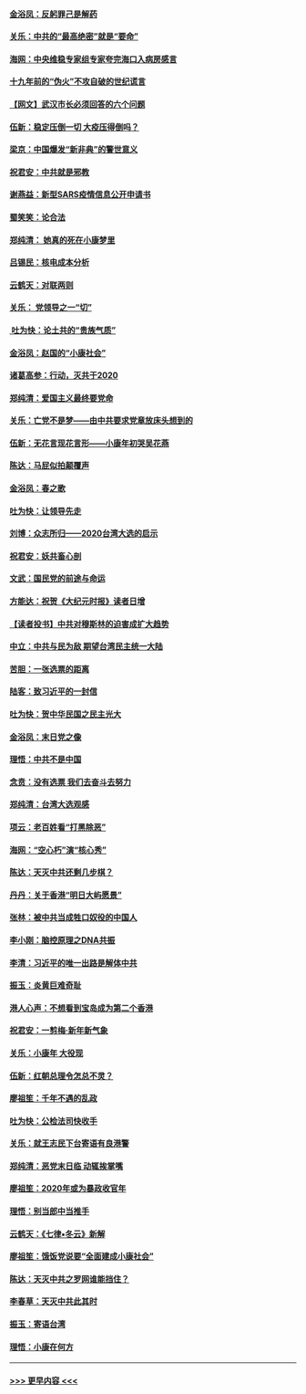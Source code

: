 #### [金浴凤：反躬罪己是解药](../pages/nsc993/n11820280.md?t=01260444) 
#### [关乐：中共的“最高绝密”就是“要命”](../pages/nsc993/n11816946.md?t=01260444) 
#### [海网：中央维稳专家组专家夸完海口入病房感言](../pages/nsc993/n11815138.md?t=01260444) 
#### [十九年前的“伪火”不攻自破的世纪谎言](../pages/nsc993/n11813238.md?t=01260444) 
#### [【网文】武汉市长必须回答的六个问题](../pages/nsc993/n11813848.md?t=01260444) 
#### [伍新：稳定压倒一切 大疫压得倒吗？](../pages/nsc993/n11812634.md?t=01260444) 
#### [梁京：中国爆发“新非典”的警世意义](../pages/nsc993/n11812554.md?t=01260444) 
#### [祝君安：中共就是邪教](../pages/nsc993/n11812431.md?t=01260444) 
#### [谢燕益：新型SARS疫情信息公开申请书](../pages/nsc993/n11808840.md?t=01260444) 
#### [蜀笑笑：论合法](../pages/nsc993/n11808064.md?t=01260444) 
#### [郑纯清： 她真的死在小康梦里](../pages/nsc993/n11806623.md?t=01260444) 
#### [吕锡民：核电成本分析](../pages/nsc993/n11806284.md?t=01260444) 
#### [云鹤天：对联两则](../pages/nsc993/n11805957.md?t=01260444) 
#### [关乐： 党领导之一“切”](../pages/nsc993/n11804505.md?t=01260444) 
#### [ 吐为快：论土共的“贵族气质”](../pages/nsc993/n11804490.md?t=01260444) 
#### [金浴凤：赵国的“小康社会”](../pages/nsc993/n11804452.md?t=01260444) 
#### [诸葛高参：行动，灭共于2020](../pages/nsc993/n11804120.md?t=01260444) 
#### [郑纯清：爱国主义最终要党命](../pages/nsc993/n11802197.md?t=01260444) 
#### [关乐：亡党不是梦——由中共要求党章放床头想到的](../pages/nsc993/n11802156.md?t=01260444) 
#### [伍新：无花言现花言形——小康年初哭吴花燕](../pages/nsc993/n11800044.md?t=01260444) 
#### [陈达：马屁似拍颠覆声](../pages/nsc993/n11800010.md?t=01260444) 
#### [金浴凤：春之歌](../pages/nsc993/n11797687.md?t=01260444) 
#### [吐为快：让领导先走](../pages/nsc993/n11797512.md?t=01260444) 
#### [刘博：众志所归——2020台湾大选的启示](../pages/nsc993/n11796878.md?t=01260444) 
#### [祝君安：妖共畜心剖](../pages/nsc993/n11794273.md?t=01260444) 
#### [文武：国民党的前途与命运](../pages/nsc993/n11794198.md?t=01260444) 
#### [方能达：祝贺《大纪元时报》读者日增](../pages/nsc993/n11793807.md?t=01260444) 
#### [【读者投书】中共对穆斯林的迫害成扩大趋势](../pages/nsc993/n11791371.md?t=01260444) 
#### [中立：中共与民为敌 期望台湾民主统一大陆](../pages/nsc993/n11790392.md?t=01260444) 
#### [苦胆：一张选票的距离](../pages/nsc993/n11788914.md?t=01260444) 
#### [陆客：致习近平的一封信](../pages/nsc993/n11788867.md?t=01260444) 
#### [吐为快：贺中华民国之民主光大](../pages/nsc993/n11788618.md?t=01260444) 
#### [金浴凤：末日党之像](../pages/nsc993/n11787475.md?t=01260444) 
#### [理悟：中共不是中国](../pages/nsc993/n11787463.md?t=01260444) 
#### [念贲：没有选票  我们去奋斗去努力](../pages/nsc993/n11787398.md?t=01260444) 
#### [郑纯清：台湾大选观感](../pages/nsc993/n11786210.md?t=01260444) 
#### [项云：老百姓看“打黑除恶”](../pages/nsc993/n11785398.md?t=01260444) 
#### [海网：“空心朽”演“核心秀”](../pages/nsc993/n11783874.md?t=01260444) 
#### [陈达：天灭中共还剩几步棋？](../pages/nsc993/n11783719.md?t=01260444) 
#### [丹丹：关于香港“明日大屿愿景”](../pages/nsc993/n11783273.md?t=01260444) 
#### [张林：被中共当成牲口奴役的中国人](../pages/nsc993/n11782397.md?t=01260444) 
#### [李小刚：脑控原理之DNA共振](../pages/nsc993/n11780962.md?t=01260444) 
#### [李清：习近平的唯一出路是解体中共](../pages/nsc993/n11780866.md?t=01260444) 
#### [振玉：炎黄巨难奇耻](../pages/nsc993/n11779632.md?t=01260444) 
#### [港人心声：不想看到宝岛成为第二个香港](../pages/nsc993/n11778817.md?t=01260444) 
#### [祝君安：一剪梅‧新年新气象](../pages/nsc993/n11776340.md?t=01260444) 
#### [关乐：小康年 大役现](../pages/nsc993/n11774213.md?t=01260444) 
#### [伍新：红朝总理令怎总不灵？](../pages/nsc993/n11770813.md?t=01260444) 
#### [廖祖笙：千年不遇的乱政](../pages/nsc993/n11770373.md?t=01260444) 
#### [吐为快：公检法司快收手](../pages/nsc993/n11770359.md?t=01260444) 
#### [关乐：就王志民下台寄语有良港警](../pages/nsc993/n11769903.md?t=01260444) 
#### [郑纯清：恶党末日临 动辄挨掌嘴](../pages/nsc993/n11769356.md?t=01260444) 
#### [廖祖笙：2020年或为暴政收官年](../pages/nsc993/n11768216.md?t=01260444) 
#### [理悟：别当郎中当推手](../pages/nsc993/n11768243.md?t=01260444) 
#### [云鹤天：《七律▪冬云》新解](../pages/nsc993/n11768204.md?t=01260444) 
#### [廖祖笙：饿饭党说要“全面建成小康社会”](../pages/nsc993/n11767482.md?t=01260444) 
#### [陈达：天灭中共之罗网谁能挡住？](../pages/nsc993/n11767465.md?t=01260444) 
#### [李春草：天灭中共此其时](../pages/nsc993/n11767452.md?t=01260444) 
#### [振玉：寄语台湾](../pages/nsc993/n11767432.md?t=01260444) 
#### [理悟：小康在何方](../pages/nsc993/n11767394.md?t=01260444) 

----
#### [ >>> 更早内容 <<< ](../indexes/nsc993-earlier.md)
